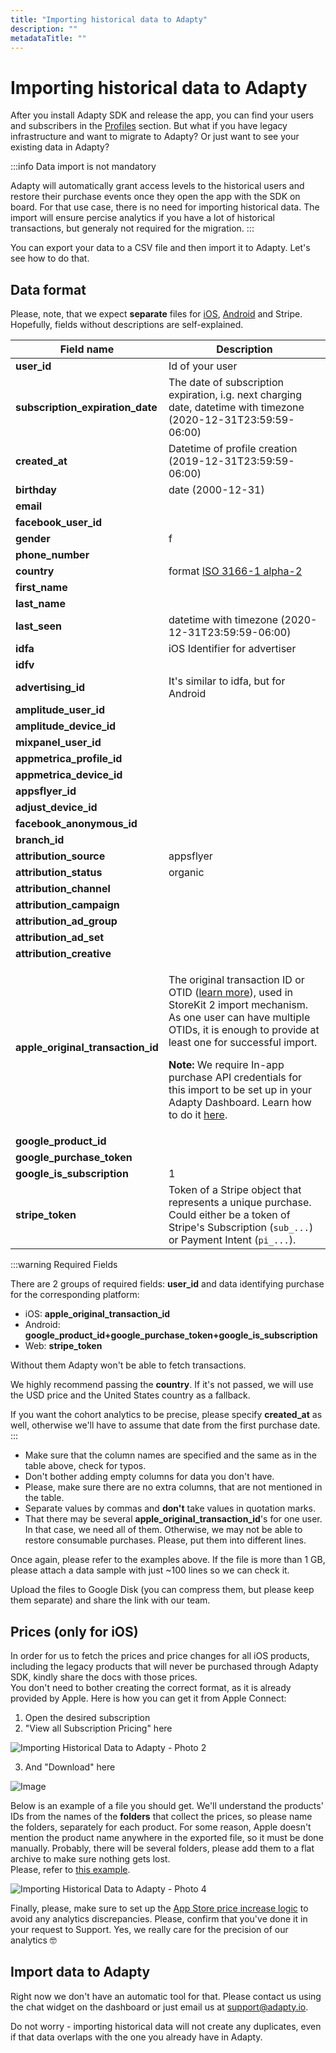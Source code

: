 ```yaml
---
title: "Importing historical data to Adapty"
description: ""
metadataTitle: ""
---
```


# Importing historical data to Adapty

After you install Adapty SDK and release the app, you can find your users and subscribers in the [Profiles](profiles-crm) section. But what if you have legacy infrastructure and want to migrate to Adapty? Or just want to see your existing data in Adapty?

:::info
Data import is not mandatory

Adapty will automatically grant access levels to the historical users and restore their purchase events once they open the app with the SDK on board. For that use case, there is no need for importing historical data. The import will ensure percise analytics if you have a lot of historical transactions, but generaly not required for the migration.
:::

You can export your data to a CSV file and then import it to Adapty. Let's see how to do that.

## Data format

Please, note, that we expect **separate** files for [iOS](https://docs.google.com/spreadsheets/d/1QXs-zeoGnrljVbL7OnIFHs3YLdwkYzNk5-VAu2TqPVk/edit?usp=sharing), [Android](https://docs.google.com/spreadsheets/d/1xJW4t9Sr1gvviMRzpTtChLJ8hEQTbojqsxZxIcr-ymM/edit?usp=sharing) and Stripe. Hopefully, fields without descriptions are self-explained. 

| Field name | Description |
|----------|-----------|
| **user_id** | Id of your user |
| **subscription_expiration_date** | The date of subscription expiration, i.g. next charging date, datetime with timezone (2020-12-31T23:59:59-06:00) |
| **created_at** | Datetime of profile creation (2019-12-31T23:59:59-06:00) |
| **birthday** | date (2000-12-31) |
| **email** |  |
| **facebook_user_id** |  |
| **gender** | f|m |
| **phone_number** |  |
| **country** | format [ISO 3166-1 alpha-2](https://en.wikipedia.org/wiki/ISO_3166-1_alpha-2) |
| **first_name** |  |
| **last_name** |  |
| **last_seen** | datetime with timezone (2020-12-31T23:59:59-06:00) |
| **idfa** | iOS Identifier for advertiser |
| **idfv** |  |
| **advertising_id** | It's similar to idfa, but for Android |
| **amplitude_user_id** |  |
| **amplitude_device_id** |  |
| **mixpanel_user_id** |  |
| **appmetrica_profile_id** |  |
| **appmetrica_device_id** |  |
| **appsflyer_id** |  |
| **adjust_device_id** |  |
| **facebook_anonymous_id** |  |
| **branch_id** |  |
| **attribution_source** | appsflyer|adjust|branch|apple_search_ads |
| **attribution_status** | organic|non_organic|unknown |
| **attribution_channel** |  |
| **attribution_campaign** |  |
| **attribution_ad_group** |  |
| **attribution_ad_set** |  |
| **attribution_creative** |  |
| **apple_original_transaction_id** | <p>The original transaction ID or OTID ([learn more](https://developer.apple.com/documentation/appstoreserverapi/originaltransactionid)), used in StoreKit 2 import mechanism. As one user can have multiple OTIDs, it is enough to provide at least one for successful import.</p><p></p><p>**Note:** We require In-app purchase API credentials for this import to be set up in your Adapty Dashboard. Learn how to do it [here](in-app-purchase-api-storekit-2).</p> |
| **google_product_id** |  |
| **google_purchase_token** |  |
| **google_is_subscription** | 1|0 |
| **stripe_token** | Token of a Stripe object that represents a unique purchase. Could either be a token of Stripe's Subscription (`sub_...`) or Payment Intent (`pi_...`). |


:::warning
Required Fields

There are 2 groups of required fields: **user_id** and data identifying purchase for the corresponding platform:

- iOS: **apple_original_transaction_id**
- Android: **google_product_id+google_purchase_token+google_is_subscription**
- Web: **stripe_token**

Without them Adapty won't be able to fetch transactions.

We highly recommend passing the **country**. If it's not passed, we will use the USD price and the United States country as a fallback.

If you want the cohort analytics to be precise, please specify **created_at** as well, otherwise we'll have to assume that date from the first purchase date.
:::

- Make sure that the column names are specified and the same as in the table above, check for typos. 
- Don't bother adding empty columns for data you don't have.
- Please, make sure there are no extra columns, that are not mentioned in the table.
- Separate values by commas and **don't** take values in quotation marks.
- That there may be several **apple_original_transaction_id**'s for one user. In that case, we need all of them. Otherwise, we may not be able to restore consumable purchases. Please, put them into different lines.

Once again, please refer to the examples above. If the file is more than 1 GB, please attach a data sample with just ~100 lines so we can check it. 

Upload the files to Google Disk (you can compress them, but please keep them separate) and share the link with our team. 

## Prices (only for iOS)

In order for us to fetch the prices and price changes for all iOS products, including the legacy products that will never be purchased through Adapty SDK, kindly share the docs with those prices.  
You don't need to bother creating the correct format, as it is already provided by Apple. Here is how you can get it from Apple Connect:

1. Open the desired subscription
2. "View all Subscription Pricing" here


<div style={{ textAlign: 'center' }}>
  <img 
    src="https://files.readme.io/98dd52e-CleanShot_2023-08-25_at_11.55.082x.png" 
    alt="Importing Historical Data to Adapty - Photo 2" 
    style={{ width: 'auto', border: '1px solid grey' }}
  />
</div>





3. And "Download" here


<div style={{ textAlign: 'center' }}>
  <img 
    src="https://files.readme.io/96f5919-CleanShot_2023-08-25_at_11.56.052x.png" 
    alt="Image" 
    style={{ width: 'auto', border: '1px solid grey' }}
  />
</div>





Below is an example of a file you should get. We'll understand the products' IDs from the names of the **folders** that collect the prices, so please name the folders, separately for each product. For some reason, Apple doesn't mention the product name anywhere in the exported file, so it must be done manually. Probably, there will be several folders, please add them to a flat archive to make sure nothing gets lost.  
Please, refer to [this example](https://drive.google.com/file/d/1IvJ11ezX_c2HIbr3NvTubQQfXKz5GvBY/view?usp=sharing).


<div style={{ textAlign: 'center' }}>
  <img 
    src="https://files.readme.io/32eaf05-Screenshot_2022-12-23_at_00.14.21.png" 
    alt="Importing Historical Data to Adapty - Photo 4" 
    style={{ width: '60%', border: '1px solid grey' }}
  />
</div>





Finally, please, make sure to set up the [App Store price increase logic](https://docs.adapty.io/docs/general#4-app-store-price-increase-logic) to avoid any analytics discrepancies. Please, confirm that you've done it in your request to Support. Yes, we really care for the precision of our analytics 🤓

## Import data to Adapty

Right now we don't have an automatic tool for that. Please contact us using the chat widget on the dashboard or just email us at [support@adapty.io](mailto:support@adapty.io).

Do not worry - importing historical data will not create any duplicates, even if that data overlaps with the one you already have in Adapty.